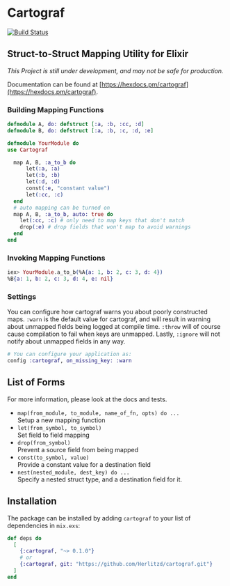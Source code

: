 # Cartograf
[![Build Status](https://travis-ci.org/Herlitzd/cartograf.svg?branch=master)](https://travis-ci.org/Herlitzd/cartograf)
## Struct-to-Struct Mapping Utility for Elixir
*This Project is still under development, and may not be safe for production.*

Documentation can be found at [https://hexdocs.pm/cartograf](https://hexdocs.pm/cartograf).

### Building Mapping Functions
```elixir
defmodule A, do: defstruct [:a, :b, :cc, :d]
defmodule B, do: defstruct [:a, :b, :c, :d, :e]

defmodule YourModule do
use Cartograf

  map A, B, :a_to_b do
      let(:a, :a)
      let(:b, :b)
      let(:d, :d)
      const(:e, "constant value")
      let(:cc, :c)
  end
  # auto mapping can be turned on
  map A, B, :a_to_b, auto: true do
    let(:cc, :c) # only need to map keys that don't match
    drop(:e) # drop fields that won't map to avoid warnings
  end
end
```
### Invoking Mapping Functions
```elixir
iex> YourModule.a_to_b(%A{a: 1, b: 2, c: 3, d: 4})
%B{a: 1, b: 2, c: 3, d: 4, e: nil}
```

### Settings

You can configure how cartograf warns you about poorly constructed maps. `:warn` is the
default value for cartograf, and will result in warning about unmapped fields being logged
at compile time. `:throw` will of course cause compilation to fail when keys are unmapped.
Lastly, `:ignore` will not notify about unmapped fields in any way.
``` elixir
# You can configure your application as:
config :cartograf, on_missing_key: :warn
```


## List of Forms
For more information, please look at the docs and tests.

* `map(from_module, to_module, name_of_fn, opts) do ...`\
  Setup a new mapping function
* `let(from_symbol, to_symbol)`\
  Set field to field mapping
* `drop(from_symbol)`\
  Prevent a source field from being mapped
* `const(to_symbol, value)`\
  Provide a constant value for a destination field
* `nest(nested_module, dest_key) do ...`\
  Specify a nested struct type, and a destination field for it.


## Installation

The package can be installed
by adding `cartograf` to your list of dependencies in `mix.exs`:

```elixir
def deps do
  [
    {:cartograf, "~> 0.1.0"}
    # or
    {:cartograf, git: "https://github.com/Herlitzd/cartograf.git"}
  ]
end
```
